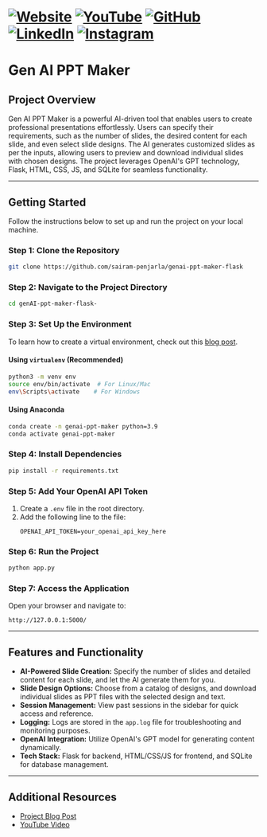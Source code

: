# [![Website](https://img.shields.io/badge/Website-Visit-brightgreen)](https://psairam9301.wixsite.com/website) [![YouTube](https://img.shields.io/badge/YouTube-Subscribe-red)](https://www.youtube.com/@sairampenjarla) [![GitHub](https://img.shields.io/badge/GitHub-Explore-black)](https://github.com/sairam-penjarla) [![LinkedIn](https://img.shields.io/badge/LinkedIn-Connect-blue)](https://www.linkedin.com/in/sairam-penjarla-b5041b121/) [![Instagram](https://img.shields.io/badge/Instagram-Follow-ff69b4)](https://www.instagram.com/sairam.ipynb/)

# Gen AI PPT Maker

## Project Overview
Gen AI PPT Maker is a powerful AI-driven tool that enables users to create professional presentations effortlessly. Users can specify their requirements, such as the number of slides, the desired content for each slide, and even select slide designs. The AI generates customized slides as per the inputs, allowing users to preview and download individual slides with chosen designs. The project leverages OpenAI's GPT technology, Flask, HTML, CSS, JS, and SQLite for seamless functionality.

---

## Getting Started

Follow the instructions below to set up and run the project on your local machine.

### Step 1: Clone the Repository
```bash
git clone https://github.com/sairam-penjarla/genai-ppt-maker-flask
```

### Step 2: Navigate to the Project Directory
```bash
cd genAI-ppt-maker-flask-
```

### Step 3: Set Up the Environment
To learn how to create a virtual environment, check out this [blog post](https://psairam9301.wixsite.com/website/post/learn-virtualenv-basics).

#### Using `virtualenv` (Recommended)
```bash
python3 -m venv env
source env/bin/activate  # For Linux/Mac
env\Scripts\activate    # For Windows
```

#### Using Anaconda
```bash
conda create -n genai-ppt-maker python=3.9
conda activate genai-ppt-maker
```

### Step 4: Install Dependencies
```bash
pip install -r requirements.txt
```

### Step 5: Add Your OpenAI API Token
1. Create a `.env` file in the root directory.
2. Add the following line to the file:
   ```env
   OPENAI_API_TOKEN=your_openai_api_key_here
   ```

### Step 6: Run the Project
```bash
python app.py
```

### Step 7: Access the Application
Open your browser and navigate to:
```text
http://127.0.0.1:5000/
```

---

## Features and Functionality

- **AI-Powered Slide Creation:** Specify the number of slides and detailed content for each slide, and let the AI generate them for you.
- **Slide Design Options:** Choose from a catalog of designs, and download individual slides as PPT files with the selected design and text.
- **Session Management:** View past sessions in the sidebar for quick access and reference.
- **Logging:** Logs are stored in the `app.log` file for troubleshooting and monitoring purposes.
- **OpenAI Integration:** Utilize OpenAI's GPT model for generating content dynamically.
- **Tech Stack:** Flask for backend, HTML/CSS/JS for frontend, and SQLite for database management.

---

## Additional Resources

- [Project Blog Post](https://psairam9301.wixsite.com/website/post/project-blog-gen-ai-ppt-maker)
- [YouTube Video](https://www.youtube.com/@sairampenjarla)
